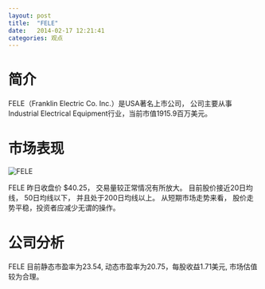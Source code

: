 ```yaml
---
layout: post
title:  "FELE"
date:   2014-02-17 12:21:41
categories: 观点
---
```


# 简介
FELE（Franklin Electric Co. Inc.）是USA著名上市公司，
公司主要从事Industrial Electrical Equipment行业，当前市值1915.9百万美元。

# 市场表现

![FELE](http://finviz.com/chart.ashx?t=FELE&ty=c&ta=1&p=d&s=l)

FELE 昨日收盘价 $40.25，
交易量较正常情况有所放大。
目前股价接近20日均线，
50日均线以下，
并且处于200日均线以上。
从短期市场走势来看，
股价走势平稳，投资者应减少无谓的操作。

# 公司分析
FELE 目前静态市盈率为23.54, 动态市盈率为20.75，每股收益1.71美元,
市场估值较为合理。
